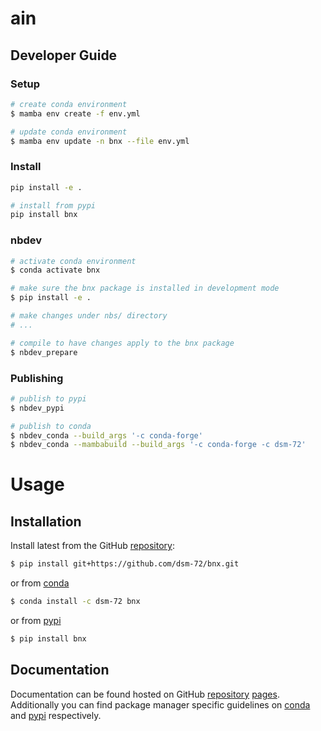 # ain

<!-- WARNING: THIS FILE WAS AUTOGENERATED! DO NOT EDIT! -->

## Developer Guide

### Setup

``` sh
# create conda environment
$ mamba env create -f env.yml

# update conda environment
$ mamba env update -n bnx --file env.yml
```

### Install

``` sh
pip install -e .

# install from pypi
pip install bnx
```

### nbdev

``` sh
# activate conda environment
$ conda activate bnx

# make sure the bnx package is installed in development mode
$ pip install -e .

# make changes under nbs/ directory
# ...

# compile to have changes apply to the bnx package
$ nbdev_prepare
```

### Publishing

``` sh
# publish to pypi
$ nbdev_pypi

# publish to conda
$ nbdev_conda --build_args '-c conda-forge'
$ nbdev_conda --mambabuild --build_args '-c conda-forge -c dsm-72'
```

# Usage

## Installation

Install latest from the GitHub
[repository](https://github.com/dsm-72/bnx):

``` sh
$ pip install git+https://github.com/dsm-72/bnx.git
```

or from [conda](https://anaconda.org/dsm-72/bnx)

``` sh
$ conda install -c dsm-72 bnx
```

or from [pypi](https://pypi.org/project/bnx/)

``` sh
$ pip install bnx
```

## Documentation

Documentation can be found hosted on GitHub
[repository](https://github.com/dsm-72/bnx)
[pages](https://dsm-72.github.io/bnx/). Additionally you can find
package manager specific guidelines on
[conda](https://anaconda.org/dsm-72/bnx) and
[pypi](https://pypi.org/project/bnx/) respectively.
